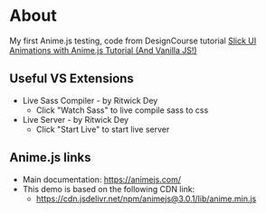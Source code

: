 # About

My first Anime.js testing, code from DesignCourse tutorial [Slick UI Animations with Anime.js Tutorial (And Vanilla JS!)](https://www.youtube.com/watch?v=WogfLKQHi1A)

## Useful VS Extensions
- Live Sass Compiler - by Ritwick Dey
    - Click "Watch Sass" to live compile sass to css
- Live Server - by Ritwick Dey
    - Click "Start Live" to start live server

## Anime.js links
- Main documentation: https://animejs.com/
- This demo is based on the following CDN link:
    - https://cdn.jsdelivr.net/npm/animejs@3.0.1/lib/anime.min.js
